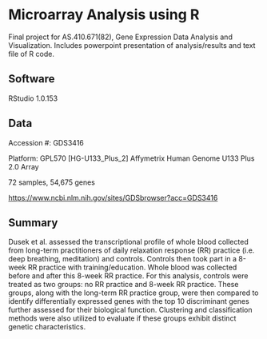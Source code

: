 # Microarray Analysis using R

Final project for AS.410.671(82), Gene Expression Data Analysis and Visualization. Includes powerpoint presentation of analysis/results and text file of R code. 

## Software

RStudio 1.0.153

## Data

Accession #: GDS3416

Platform: GPL570 [HG-U133_Plus_2] Affymetrix Human Genome U133 Plus 2.0 Array

72 samples, 54,675 genes

https://www.ncbi.nlm.nih.gov/sites/GDSbrowser?acc=GDS3416

## Summary

Dusek et al. assessed the transcriptional profile of whole blood collected from long-term practitioners of daily relaxation response (RR) practice (i.e. deep breathing, meditation) and controls. Controls then took part in a 8-week RR practice with training/education. Whole blood was collected before and after this 8-week RR practice. For this analysis, controls were treated as two groups: no RR practice and 8-week RR practice. These groups, along with the long-term RR practice group, were then compared to identify differentially expressed genes with the top 10 discriminant genes further assessed for their biological function. Clustering and classification methods were also utilized to evaluate if these groups exhibit distinct genetic characteristics.   

